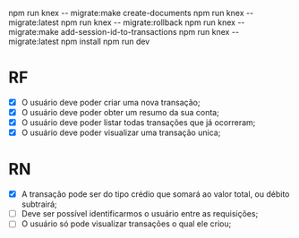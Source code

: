 npm run knex -- migrate:make create-documents
npm run knex -- migrate:latest
npm run knex -- migrate:rollback
npm run knex -- migrate:make add-session-id-to-transactions
npm run knex -- migrate:latest
npm install
npm run dev

# RF

- [x] O usuário deve poder criar uma nova transação;
- [x] O usuário deve poder obter um resumo da sua conta;
- [x] O usuário deve poder listar todas transações que já ocorreram;
- [x] O usuário deve poder visualizar uma transação unica;

# RN

- [x] A transação pode ser do tipo crédio que somará ao valor total, ou débito subtrairá;
- [ ] Deve ser possível identificarmos o usuário entre as requisições;
- [ ] O usuário só pode visualizar transações o qual ele criou;
